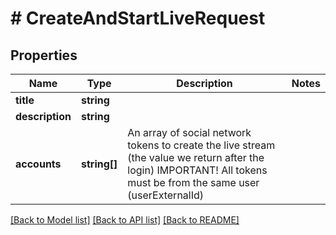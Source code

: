 # # CreateAndStartLiveRequest

## Properties

Name | Type | Description | Notes
------------ | ------------- | ------------- | -------------
**title** | **string** |  |
**description** | **string** |  |
**accounts** | **string[]** | An array of social network tokens to create the live stream (the value we return after the login) IMPORTANT! All tokens must be from the same user (userExternalId) |

[[Back to Model list]](../../README.md#models) [[Back to API list]](../../README.md#endpoints) [[Back to README]](../../README.md)
